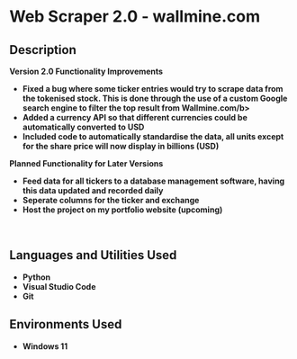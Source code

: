 <h1>Web Scraper 2.0 - wallmine.com</h1>

<h2>Description</h2>

**Version 2.0 Functionality Improvements**

- <b>Fixed a bug where some ticker entries would try to scrape data from the tokenised stock. This is done through the use of a custom Google search engine to filter the top result from Wallmine.com/b>
- <b>Added a currency API so that different currencies could be automatically converted to USD</b>
- <b>Included code to automatically standardise the data, all units except for the share price will now display in billions (USD)</b>

**Planned Functionality for Later Versions**

- <b>Feed data for all tickers to a database management software, having this data updated and recorded daily</b>
- <b>Seperate columns for the ticker and exchange</b>
- <b>Host the project on my portfolio website (upcoming)</b>

<br />

<h2>Languages and Utilities Used</h2>

- <b>Python</b>
- <b>Visual Studio Code</b>
- <b>Git</b>

<h2>Environments Used </h2>

- <b>Windows 11</b>
